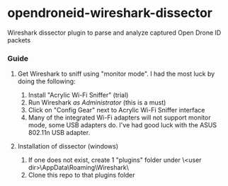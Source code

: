 # opendroneid-wireshark-dissector

Wireshark dissector plugin to parse and analyze captured Open Drone ID packets

### Guide

1. Get Wireshark to sniff using "monitor mode".  I had the most luck by doing the following:
    1. Install "Acrylic Wi-Fi Sniffer" (trial)
    2. Run Wireshark *as Administrator* (this is a must)
    3. Click on "Config Gear" next to Acrylic Wi-Fi Sniffer interface
    4. Many of the integrated Wi-Fi adapters will not support monitor mode, some USB adapters do.  I've had good luck with the ASUS 802.11n USB adapter.

2. Installation of dissector (windows)
    1. If one does not exist, create 1 "plugins" folder under \\\<user dir\>\AppData\Roaming\Wireshark\
    2. Clone this repo to that plugins folder
